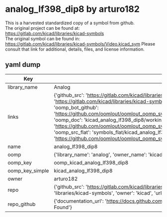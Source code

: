 # analog_lf398_dip8 by arturo182  
This is a harvested standardized copy of a symbol from github.  
The original project can be found at:  
https://gitlab.com/kicad/libraries/kicad-symbols  
The original symbol can be found in:
https://gitlab.com/kicad/libraries/kicad-symbols/Video.kicad_sym
Please consult that link for additional, details, files, and license information.  
## yaml dump  
| Key | Value |  
| --- | --- |  
| library_name | Analog |  
| links | {'github_src': 'https://gitlab.com/kicad/libraries/kicad-symbols/Video.kicad_sym', 'github_src_repo': 'https://gitlab.com/kicad/libraries/kicad-symbols', 'oomp_bot': 'kicad_analog_lf398_dip8/working', 'oomp_bot_github': 'https://github.com/oomlout/oomlout_oomp_symbol_bot/tree/main/kicad_analog_lf398_dip8/working', 'oomp_doc': 'kicad_analog_lf398_dip8/working', 'oomp_doc_github': 'https://github.com/oomlout/oomlout_oomp_symbol_doc/tree/main/kicad_analog_lf398_dip8/working', 'oomp_src_flat': 'symbols_flat/kicad_analog_lf398_dip8/working', 'oomp_src_flat_github': 'https://github.com/oomlout/oomlout_oomp_symbol_src/tree/main/kicad_analog_lf398_dip8/working'} |  
| name | analog_lf398_dip8 |  
| oomp | {'library_name': 'analog', 'owner_name': 'kicad', 'symbol_name': 'analog_lf398_dip8'} |  
| oomp_key | oomp_kicad_analog_lf398_dip8 |  
| oomp_key_simple | kicad_analog_lf398_dip8 |  
| owner | arturo182 |  
| repo | {'github_src': 'https://gitlab.com/kicad/libraries/kicad-symbols/Video.kicad_sym', 'name': 'libraries/kicad-symbols', 'owner': 'kicad', 'url': 'https://gitlab.com/kicad/libraries/kicad-symbols'} |  
| repo_github | {'documentation_url': 'https://docs.github.com/rest/repos/repos#get-a-repository', 'message': 'Not Found'} |  

